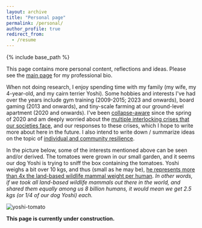 ```yaml
---
layout: archive
title: "Personal page"
permalink: /personal/
author_profile: true
redirect_from:
  - /resume
---
```


{% include base_path %}

This page contains more personal content, reflections and ideas. Please see the [main page](https://aleksispi.github.io) for my professional bio.

When not doing research, I enjoy spending time with my family (my wife, my 4-year-old, and my cairn terrier Yoshi). Some hobbies and interests I've had over the years include gym training (2009-2015; 2023 and onwards), board gaming (2013 and onwards), and tiny-scale farming at our ground-level apartment (2020 and onwards). I've been [collapse-aware](https://www.okdoomer.io/10-reasons-our-civilization-will-soon-collapse/) since the spring of 2020 and am deeply worried about the [multiple interlocking crises that our societies face](https://www.postcarbon.org/publications/welcome-to-the-great-unraveling/), and our responses to these crises, which I hope to write more about here in the future. I also intend to write down / summarize ideas on the topic of [individual and community resilience](https://aleksispi.github.io/resilience). 

In the picture below, some of the interests mentioned above can be seen and/or derived. The tomatoes were grown in our small garden, and it seems our dog Yoshi is trying to sniff the box containing the tomatoes. Yoshi weighs a bit over 10 kgs, and thus (small as he may be), [he represents more than 4x the land-based wildlife mammal weight per human](https://www.resilience.org/stories/2023-08-21/ecological-cliff-edge/). _In other words, if we took all land-based wildlife mammals out there in the world, and shared them equally among us 8 billion humans, it would mean we get 2.5 kgs (or 1/4 of our dog Yoshi) each._

![yoshi-tomato](https://github.com/aleksispi/ai-swetlands/assets/32370520/c00022a6-0c37-404f-8323-90bed66c45f8)

**This page is currently under construction.**
